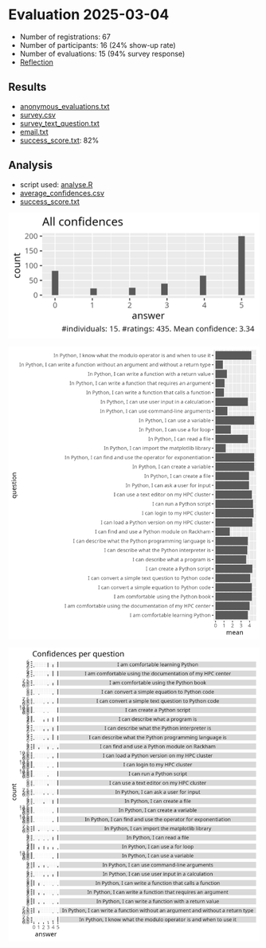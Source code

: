 # Evaluation 2025-03-04

- Number of registrations: 67
- Number of participants: 16 (24% show-up rate)
- Number of evaluations:  15 (94% survey response)
- [Reflection](../../reflections/20250304/README.md)

## Results

- [anonymous_evaluations.txt](anonymous_evaluations.txt)
- [survey.csv](survey.csv)
- [survey_text_question.txt](survey_text_question.txt)
- [email.txt](email.txt)
- [success_score.txt](success_score.txt): 82%

## Analysis

- script used: [analyse.R](analyse.R)
- [average_confidences.csv](average_confidences.csv)
- [success_score.txt](success_score.txt)

![all_confidences.png](all_confidences.png)

![average_confidences_per_question.png](average_confidences_per_question.png)

![confidences_per_question.png](confidences_per_question.png)
